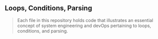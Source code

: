 ## Loops, Conditions, Parsing
> Each file in this repository holds code that illustrates an essential concept of 
> system engineering and devOps pertaining to loops, conditions, and parsing.